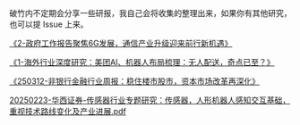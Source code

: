 
破竹内不定期会分享一些研报，我自己会将收集的整理出来，如果你有其他研究，也可以提 Issue 上来。

[《2-政府工作报告聚焦6G发展，通信产业升级迎来前行新机遇》](https://pan.quark.cn/s/7826cf553b2a)

[《1-海外行业深度研究：美团AI、机器人布局梳理：无人配送，奇点已至？》](https://pan.quark.cn/s/36b26e102d30)

[《250312-非银行金融行业周报：稳住楼市股市，资本市场改革再深化》](https://pan.quark.cn/s/5a5b696a3987)

[20250223-华西证券-传感器行业专题研究：传感器，人形机器人感知交互基础，重视技术路线变化及产业进展.pdf](https://pan.quark.cn/s/b0a0c5a9fc38)

